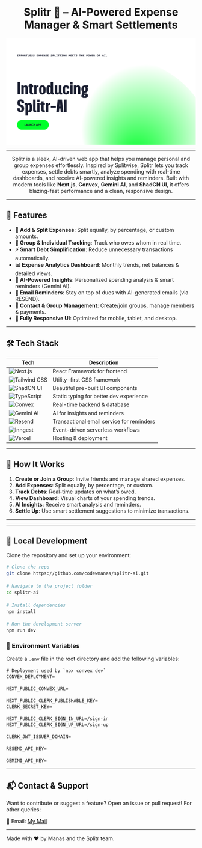 <h1 align="center"> Splitr 💸 – AI-Powered Expense Manager & Smart Settlements </h1>
<div align="center">
<a href="https://splitr-ai.vercel.app/">
<img src="./banner.png" align="center" width="full" />
</a>
  
---
  
Splitr is a sleek, AI-driven web app that helps you manage personal and group expenses effortlessly. Inspired by Splitwise, Splitr lets you track expenses, settle debts smartly, analyze spending with real-time dashboards, and receive AI-powered insights and reminders. Built with modern tools like **Next.js**, **Convex**, **Gemini AI**, and **ShadCN UI**, it offers blazing-fast performance and a clean, responsive design.

</div>

---

## 🌟 Features

* **🧾 Add & Split Expenses**: Split equally, by percentage, or custom amounts.
* **🤝 Group & Individual Tracking**: Track who owes whom in real time.
* **⚡ Smart Debt Simplification**: Reduce unnecessary transactions automatically.
* **📊 Expense Analytics Dashboard**: Monthly trends, net balances & detailed views.
* **🧠 AI-Powered Insights**: Personalized spending analysis & smart reminders (Gemini AI).
* **🔔 Email Reminders**: Stay on top of dues with AI-generated emails (via RESEND).
* **👥 Contact & Group Management**: Create/join groups, manage members & payments.
* **📲 Fully Responsive UI**: Optimized for mobile, tablet, and desktop.

---

## 🛠️ Tech Stack

| Tech                                                                                                 | Description                               |
| ---------------------------------------------------------------------------------------------------- | ----------------------------------------- |
| ![Next.js](https://img.shields.io/badge/Next.js-000?logo=nextdotjs\&logoColor=white)                 | React Framework for frontend              |
| ![Tailwind CSS](https://img.shields.io/badge/Tailwind_CSS-38B2AC?logo=tailwind-css\&logoColor=white) | Utility-first CSS framework               |
| ![ShadCN UI](https://img.shields.io/badge/ShadCN_UI-000000?logo=vercel\&logoColor=white)             | Beautiful pre-built UI components         |
| ![TypeScript](https://img.shields.io/badge/TypeScript-3178C6?logo=typescript\&logoColor=white)       | Static typing for better dev experience   |
| ![Convex](https://img.shields.io/badge/Convex_DB-000000?logo=vercel\&logoColor=white)                | Real-time backend & database              |
| ![Gemini AI](https://img.shields.io/badge/Gemini_AI-4285F4?logo=google\&logoColor=white)             | AI for insights and reminders             |
| ![Resend](https://img.shields.io/badge/Resend_Email-F02E65?logo=resend\&logoColor=white)             | Transactional email service for reminders |
| ![Inngest](https://img.shields.io/badge/Inngest_Server-000000?logo=inngest\&logoColor=white)         | Event-driven serverless workflows         |
| ![Vercel](https://img.shields.io/badge/Vercel-000?logo=vercel\&logoColor=white)                      | Hosting & deployment                      |

---

## 🧭 How It Works

1. **Create or Join a Group**: Invite friends and manage shared expenses.
2. **Add Expenses**: Split equally, by percentage, or custom.
3. **Track Debts**: Real-time updates on what’s owed.
4. **View Dashboard**: Visual charts of your spending trends.
5. **AI Insights**: Receive smart analysis and reminders.
6. **Settle Up**: Use smart settlement suggestions to minimize transactions.

---

</div>

---

## 🧪 Local Development

Clone the repository and set up your environment:

```bash
# Clone the repo
git clone https://github.com/codewmanas/splitr-ai.git

# Navigate to the project folder
cd splitr-ai

# Install dependencies
npm install

# Run the development server
npm run dev
```

### 🔐 Environment Variables

Create a `.env` file in the root directory and add the following variables:

```env
# Deployment used by `npx convex dev`
CONVEX_DEPLOYMENT=

NEXT_PUBLIC_CONVEX_URL=

NEXT_PUBLIC_CLERK_PUBLISHABLE_KEY=
CLERK_SECRET_KEY=

NEXT_PUBLIC_CLERK_SIGN_IN_URL=/sign-in
NEXT_PUBLIC_CLERK_SIGN_UP_URL=/sign-up

CLERK_JWT_ISSUER_DOMAIN=

RESEND_API_KEY=

GEMINI_API_KEY=
```

---

## 📬 Contact & Support

Want to contribute or suggest a feature? Open an issue or pull request! For other queries:

<p>
📧 Email: <a href="mailto:manas.kolaskar@somaiya.edu">My Mail</a><br>
</p>

---

<p>
Made with ❤️ by Manas and the Splitr team.
</p>
